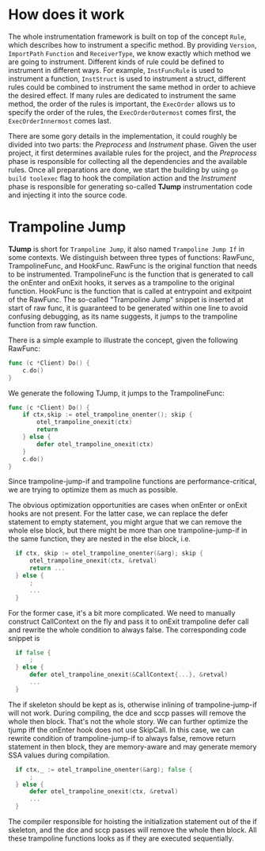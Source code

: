 
# How does it work

The whole instrumentation framework is built on top of the concept `Rule`, which
describes how to instrument a specific method. By providing `Version`, `ImportPath`
`Function` and `ReceiverType`, we know exactly which method we are going to instrument.
Different kinds of rule could be defined to instrument in different ways. For
example, `InstFuncRule` is used to instrument a function, `InstStruct` is used to
instrument a struct, different rules could be combined to instrument the same
method in order to achieve the desired effect. If many rules are dedicated to
instrument the same method, the order of the rules is important, the `ExecOrder`
allows us to specify the order of the rules, the `ExecOrderOutermost` comes first,
the `ExecOrderInnermost` comes last.

There are some gory details in the implementation, it could roughly be divided 
into two parts: the *Preprocess* and *Instrument* phase. Given the user project,
it first determines available rules for the project, and the *Preprocess* phase 
is responsible for collecting all the dependencies and the available rules.
Once all preparations are done, we start the building by using `go build toolexec`
flag to hook the compilation action and the *Instrument* phase is responsible for
generating so-called **TJump** instrumentation code and injecting it into the source code.

# Trampoline Jump
**TJump** is short for `Trampoline Jump`, it also named `Trampoline Jump If` in some contexts.
We distinguish between three types of functions: RawFunc, TrampolineFunc, and
HookFunc. RawFunc is the original function that needs to be instrumented.
TrampolineFunc is the function that is generated to call the onEnter and
onExit hooks, it serves as a trampoline to the original function. HookFunc is
the function that is called at entrypoint and exitpoint of the RawFunc. The
so-called "Trampoline Jump" snippet is inserted at start of raw func, it is
guaranteed to be generated within one line to avoid confusing debugging, as
its name suggests, it jumps to the trampoline function from raw function.

There is a simple example to illustrate the concept, given the following RawFunc:
```go
func (c *Client) Do() {
    c.do()
}
```
We generate the following TJump, it jumps to the TrampolineFunc:

```go
func (c *Client) Do() {
    if ctx,skip := otel_trampoline_onenter(); skip {
        otel_trampoline_onexit(ctx)
        return
    } else {
        defer otel_trampoline_onexit(ctx)
    }
    c.do()
}
```

 Since trampoline-jump-if and trampoline functions are performance-critical,
 we are trying to optimize them as much as possible.

 The obvious optimization opportunities are cases when onEnter or onExit hooks
 are not present. For the latter case, we can replace the defer statement to
 empty statement, you might argue that we can remove the whole else block, but
 there might be more than one trampoline-jump-if in the same function, they are
 nested in the else block, i.e.

```go
  if ctx, skip := otel_trampoline_onenter(&arg); skip {
      otel_trampoline_onexit(ctx, &retval)
      return ...
  } else {
      ;
      ...
  }
```

 For the former case, it's a bit more complicated. We need to manually construct
 CallContext on the fly and pass it to onExit trampoline defer call and rewrite
 the whole condition to always false. The corresponding code snippet is

```go
  if false {
      ;
  } else {
      defer otel_trampoline_onexit(&CallContext{...}, &retval)
      ...
  }
```

 The if skeleton should be kept as is, otherwise inlining of trampoline-jump-if
 will not work. During compiling, the dce and sccp passes will remove the whole
 then block. That's not the whole story. We can further optimize the tjump iff
 the onEnter hook does not use SkipCall. In this case, we can rewrite condition
 of trampoline-jump-if to always false, remove return statement in then block,
 they are memory-aware and may generate memory SSA values during compilation.

```go
  if ctx,_ := otel_trampoline_onenter(&arg); false {
      ;
  } else {
      defer otel_trampoline_onexit(ctx, &retval)
      ...
  }
```

 The compiler responsible for hoisting the initialization statement out of the
 if skeleton, and the dce and sccp passes will remove the whole then block. All
 these trampoline functions looks as if they are executed sequentially.